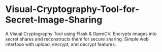 # Visual-Cryptography-Tool-for-Secret-Image-Sharing
A Visual Cryptography Tool using Flask &amp; OpenCV. Encrypts images into secret shares and reconstructs them for secure sharing. Simple web interface with upload, encrypt, and decrypt features.
